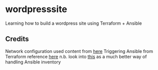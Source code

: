 # wordpresssite
Learning how to build a wordpress site using Terraform + Ansible

## Credits
Network configuration used content from [here](https://nickcharlton.net/posts/terraform-aws-vpc.html)
Triggering Ansible from Terraform reference [here](https://www.trainingdevops.com/training-material/ansible-workshop/using-ansible-with-terrafoam)
n.b. look into [this](https://github.com/mantl/terraform.py) as a much better way of handling Ansible inventory
